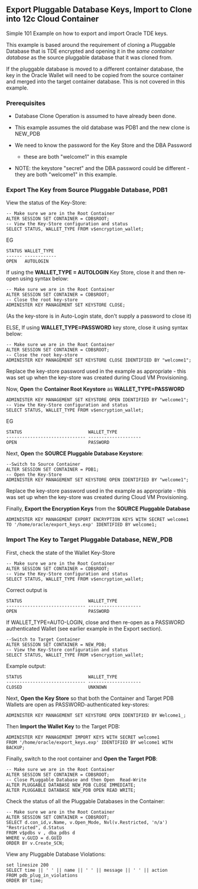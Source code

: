 
## Export Pluggable Database Keys, Import to Clone into 12c Cloud Container ##

Simple 101 Example on how to export and import Oracle TDE keys.

This example is based around the requirement of cloning a Pluggable Database that is TDE encrypted and opening it in the _same container database_ as the source pluggable database that it was cloned from.

If the pluggable database is moved to a different container database, the key in the Oracle Wallet will need to be copied from the source container and merged into the target container database.  This is not covered in this example. 

### Prerequisites ###
+ Database Clone Operation is assumed to have already been done.
 	
+ This example assumes the old database was PDB1 and the new clone is NEW_PDB
	
+ We need to know the password for the Key Store and the DBA Password
  - these are both "welcome1" in this example

+ NOTE: the keystore "secret" and the DBA password could be different - they are both "welcome1" in this example.

### Export The Key from Source Pluggable Database, PDB1 ###

View the status of the Key-Store:
``` {SQL}
-- Make sure we are in the Root Container
ALTER SESSION SET CONTAINER = CDB$ROOT;
-- View the Key-Store configuration and status
SELECT STATUS, WALLET_TYPE FROM v$encryption_wallet;
```

EG

```
STATUS WALLET_TYPE  
------ ------------ 
OPEN   AUTOLOGIN	
```

If using the **WALLET_TYPE = AUTOLOGIN** Key Store, close it and then re-open using syntax below:

``` {SQL}
-- Make sure we are in the Root Container
ALTER SESSION SET CONTAINER = CDB$ROOT;
-- Close the root key-store
ADMINISTER KEY MANAGEMENT SET KEYSTORE CLOSE;
```

(As the key-store is in Auto-Login state, don't supply a password to close it)

ELSE, If using **WALLET_TYPE=PASSWORD** key store, close it using syntax below:

``` {SQL}
-- Make sure we are in the Root Container
ALTER SESSION SET CONTAINER = CDB$ROOT;
-- Close the root key-store
ADMINISTER KEY MANAGEMENT SET KEYSTORE CLOSE IDENTIFIED BY "welcome1";
```

Replace the key-store password used in the example as appropriate - this was set up when the key-store was created during Cloud VM Provisioning.


Now, **Open** the **Container Root Keystore** as **WALLET_TYPE=PASSWORD**
``` {SQL}
ADMINISTER KEY MANAGEMENT SET KEYSTORE OPEN IDENTIFIED BY "welcome1";
-- View the Key-Store configuration and status
SELECT STATUS, WALLET_TYPE FROM v$encryption_wallet;
```

EG

```
STATUS                         WALLET_TYPE
------------------------------ --------------------
OPEN                           PASSWORD

```

Next, **Open** the **SOURCE Pluggable Database Keystore**:

``` {SQL}
--Switch to Source Container 
ALTER SESSION SET CONTAINER = PDB1;
-- Open the Key-Store
ADMINISTER KEY MANAGEMENT SET KEYSTORE OPEN IDENTIFIED BY "welcome1";
```

Replace the key-store password used in the example as appropriate - this was set up when the key-store was created during Cloud VM Provisioning.

Finally, **Export the Encryption Keys** from the **SOURCE Pluggable Database**

``` {SQL}
ADMINISTER KEY MANAGEMENT EXPORT ENCRYPTION KEYS WITH SECRET welcome1
TO '/home/oracle/export_keys.exp' IDENTIFIED BY welcome1;
```

### Import The Key to Target Pluggable Database, NEW_PDB ###

First, check the state of the Wallet Key-Store

``` {SQL}
-- Make sure we are in the Root Container
ALTER SESSION SET CONTAINER = CDB$ROOT;
-- View the Key-Store configuration and status
SELECT STATUS, WALLET_TYPE FROM v$encryption_wallet;
```

Correct output is 
```
STATUS                         WALLET_TYPE
------------------------------ --------------------
OPEN                           PASSWORD
```
If WALLET_TYPE=AUTO-LOGIN, close and then re-open as a PASSWORD authenticated Wallet (see earlier example in the Export section).


``` {SQL}
--Switch to Target Container 
ALTER SESSION SET CONTAINER = NEW_PDB;
-- View the Key-Store configuration and status
SELECT STATUS, WALLET_TYPE FROM v$encryption_wallet;
```

Example output:
```
STATUS                         WALLET_TYPE
------------------------------ --------------------
CLOSED                         UNKNOWN
```

Next, **Open the Key Store** so that both the Container and Target PDB Wallets are open as PASSWORD-authenticated key-stores:

``` {SQL}
ADMINISTER KEY MANAGEMENT SET KEYSTORE OPEN IDENTIFIED BY Welcome1_;
```

Then **Import the Wallet Key** to the Target PDB:

``` {SQL}
ADMINISTER KEY MANAGEMENT IMPORT KEYS WITH SECRET welcome1
FROM '/home/oracle/export_keys.exp' IDENTIFIED BY welcome1 WITH BACKUP;
```

Finally, switch to the root container and **Open the Target PDB**:

``` {SQL}
-- Make sure we are in the Root Container
ALTER SESSION SET CONTAINER = CDB$ROOT;
-- Close PLuggable Database and then Open  Read-Write
ALTER PLUGGABLE DATABASE NEW_PDB CLOSE IMMEDIATE;
ALTER PLUGGABLE DATABASE NEW_PDB OPEN READ WRITE;
```

Check the status of all the Pluggable Databases in the Container:

``` {SQL}
-- Make sure we are in the Root Container
ALTER SESSION SET CONTAINER = CDB$ROOT;
SELECT d.con_id,v.Name, v.Open_Mode, Nvl(v.Restricted, 'n/a') "Restricted", d.Status
FROM v$pdbs v , dba_pdbs d
WHERE v.GUID = d.GUID
ORDER BY v.Create_SCN;
```

View any Pluggable Database Violations:

``` {SQL}
set linesize 200
SELECT time || ' ' || name || ' ' || message || ' ' || action
FROM pdb_plug_in_violations
ORDER BY time;
```